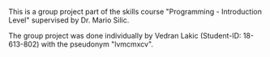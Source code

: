 This is a group project part of the skills course "Programming - Introduction Level" supervised by Dr. Mario Silic.

The group project was done individually by Vedran Lakic (Student-ID: 18-613-802) with the pseudonym "lvmcmxcv".
